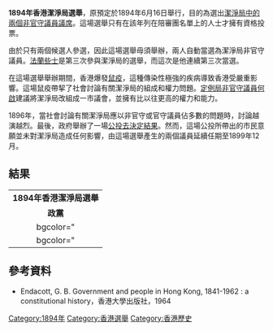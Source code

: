 **1894年香港潔淨局選舉**，原預定於1894年6月16日舉行，目的為選出[潔淨局中的兩個非官守議員議席](../Page/市政局_\(香港\).md "wikilink")。這場選舉只有在該年列在陪審團名單上的人士才擁有資格投票。

由於只有兩個候選人參選，因此這場選舉毋須舉辦，兩人自動當選為潔淨局非官守議員。[法蘭些士](../Page/法蘭些士.md "wikilink")是第三次參與潔淨局的選舉，而這次是他連續第三次當選。

在這場選舉舉辦期間，香港爆發[鼠疫](../Page/1894年香港鼠疫.md "wikilink")，這種傳染性極強的疾病導致香港受嚴重影響。這場鼠疫帶挈了社會討論有關潔淨局的組成和權力問題。[定例局非官守議員](https://zh.wikipedia.org/wiki/立法局 "wikilink")[何啟](../Page/何啟.md "wikilink")建議將潔淨局改組成一市議會，並擁有比以往更高的權力和能力。

1896年，當社會討論有關潔淨局應以非官守或官守議員佔多數的問題時，討論越演越烈。最後，政府舉辦了一場[公投去決定結果](../Page/1896年香港潔淨局組成辦法公投.md "wikilink")。然而，這場公投所帶出的市民意願並未對潔淨局造成任何影響，由這場選舉產生的兩個議員延續任期至1899年12月。

## 結果

|                  |
| :--------------: |
| **1894年香港潔淨局選舉** |
|      **政黨**      |
|   bgcolor=" |    |
|   bgcolor=" |    |

## 參考資料

  - Endacott, G. B. Government and people in Hong Kong, 1841-1962 : a constitutional history，香港大學出版社，1964

[Category:1894年](https://zh.wikipedia.org/wiki/Category:1894年 "wikilink") [Category:香港選舉](https://zh.wikipedia.org/wiki/Category:香港選舉 "wikilink") [Category:香港歷史](https://zh.wikipedia.org/wiki/Category:香港歷史 "wikilink")